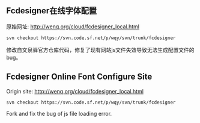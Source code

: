 ## Fcdesigner在线字体配置

原始网址: http://wenq.org/cloud/fcdesigner_local.html

`svn checkout https://svn.code.sf.net/p/wqy/svn/trunk/fcdesigner`

修改自文泉驿官方仓库代码，修复了现有网站js文件失效导致无法生成配置文件的bug。

## Fcdesigner Online Font Configure Site

Origin site: http://wenq.org/cloud/fcdesigner_local.html

`svn checkout https://svn.code.sf.net/p/wqy/svn/trunk/fcdesigner`

Fork and fix the bug of js file loading error.
